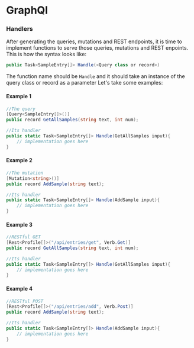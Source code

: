 <!-- # GraphQl -->

# GraphQl

### Handlers
After generating the queries, mutations and REST endpoints, it is time to implement functions to serve those queries, mutations and REST enpoints.
This is how the syntax looks like:
```c#
public Task<SampleEntry[]> Handle(<Query class or record>)
```

The function name should be `Handle` and it should take an instance of the query class or record as a parameter
Let's take some examples:


#### Example 1

```c#
//The query
[Query<SampleEntry[]>()]
public record GetAllSamples(string text, int num);

//Its handler
public static Task<SampleEntry[]> Handle(GetAllSamples input){
    // implementation goes here
}
```




#### Example 2

```c#
//The mutation
[Mutation<string>()]
public record AddSample(string text);

//Its handler
public static Task<SampleEntry[]> Handle(AddSample input){
    // implementation goes here
}
```


#### Example 3

```c#
//RESTful GET
[Rest<Profile[]>("/api/entries/get", Verb.Get)]
public record GetAllSamples(string text, int num);

//Its handler
public static Task<SampleEntry[]> Handle(GetAllSamples input){
    // implementation goes here
}
```


#### Example 4

```c#
//RESTful POST
[Rest<Profile[]>("/api/entries/add", Verb.Post)]
public record AddSample(string text);

//Its handler
public static Task<SampleEntry[]> Handle(AddSample input){
    // implementation goes here
}
```
